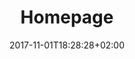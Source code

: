 ---
title: Homepage
date: 2017-11-01T18:28:28+02:00
draft: false
description: Jennifer Choi Mechanical Engineer California State University of Fullerton 

header:
  description: Hello, my name is <span class="accent-text">Jennifer.</span> I live in greater Los Angeles County. Always ready to learn something new. 
  image:
    url: home-hero.png
    alt: The top of mountain image
    media: "(max-width: 46.25em)"
    params:
    - options: 1130x500
    - options: 848x443
      cmd: Fit
    - options: 565x420
      cmd: Fit
    - options: 360x318
      cmd: Fit
text_groups:
  - name: Intro
    description: A recent graduate from California State University, Fullerton. Always been intrigued with how objects function and having artistic interest, eventually led me to study mechanical engineering. Currently, I am restoring a 2002 Acura RSX Type-S from the mid-west and a 2006 Honda Accord LX from sunny California when I am not spending time with my niece (aka babysitting and teaching her how to count). Spending almost every weekend at the junkyard to find reusable parts. Swapping old parts out or performing basic maintenance, gain a great learning experience.For example, some of the 2006 Honda Accord’s windshield wipers are known to overshoot when in use, so they either slam at the bottom of the windshield when returning to resting position or slam into the driver’s side windshield frame. This is either caused by the plastic gears inside the motor assembly being worn out or the linkages bushings breaking off. This Accord happened to a lucky winner of having one these issues – the bushing broke off. Having to remove the old windshield linkages, you can see the four-bar linkage system design is used for the functionality of vehicle windshield wipers. I enjoy applying theoretical concepts that I have learned from my studies. My interests are expanded in variety of subjects. <span class="default-text bold-text">BOLD</span> 
projects:
  - title: EV3 Lego Race Car
    type: Mechanical Design Course Project
    link: https://unsplash.com/photos/hpjSkU2UYSU
    image:
      url: works/Ev3_proto.jpg
      alt: EV3 Lego Project
      media: "(max-width: 46.25em)"
      params:
      - options: 1130x590
      - options: 848x443
      - options: 565x420
      - options: 360x318 Left
  - title: Titan Rover
    type: Senior Design Project
    link: https://titanrover.com/
    class: short-col
    image:
      url: works/rover.jpg
      alt: The Analytic web design theme
      media: "(max-width: 46.25em)"
      params:
      - options: 364x590 Top
      - options: 848x443 Top
      - options: 565x420
      - options: 360x318
  - title: ARMORS
    type: Undergraduate Research
    link: https://unsplash.com/photos/ir5lIkVFqC4
    class: wide-col
    image:
      url: works/armors.jpg
      alt: Automatic Response Man-Overboard Rescue System
      media: "(max-width: 46.25em)"
      params:
      - options: 746x590 Left
      - options: 848x443 Top
      - options: 565x420 Left
      - options: 360x318 Center
  - title: Motorcycle Shocks
    type: CAD - SolidWorks Project
    link: https://unsplash.com/photos/JVSgcV8_vb4
    class: wide-col
    image:
      url: works/Configuration_1.jpg
      alt: Motorcycle Shocks
      media: "(max-width: 46.25em)"
      params:
      - options: 746x590 Center
      - options: 848x443 Center
      - options: 565x420 Center
      - options: 360x318 Center
  - title: StatApp
    type: UI/UX
    link: https://unsplash.com/photos/nJX74kn1yn4
    class: short-col
    image:
      url: works/statapp.jpg
      alt: The application for statistic
      media: "(max-width: 46.25em)"
      params:
      - options: 364x590 Left
      - options: 848x443
      - options: 565x420 Center
      - options: 360x318 Center
---